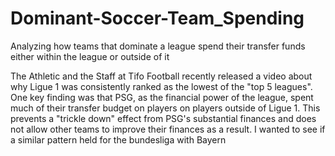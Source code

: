 # Dominant-Soccer-Team_Spending
Analyzing how teams that dominate a league spend their transfer funds either within the league or outside of it

The Athletic and the Staff at Tifo Football recently released a video about why Ligue 1 was consistently ranked as the lowest of the "top 5 leagues". One key finding was that PSG, as the financial power of the league, spent much of their transfer budget on players on players outside of Ligue 1. This prevents a "trickle down" effect from PSG's substantial finances and does not allow other teams to improve their finances as a result. I wanted to see if a similar pattern held for the bundesliga with Bayern